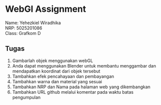 # WebGl Assignment

Name: Yehezkiel Wiradhika <br />
NRP: 5025201086 <br />
Class: Grafkom D

## Tugas

1. Gambarlah objek menggunakan webGL
2. Anda dapat menggunakan Blender untuk membantu menggambar dan mendapatkan koordinat dari objek tersebut
3. Tambahkan efek pencahayaan dan pembayangan
4. Tambahkan warna dan material yang sesuai
5. Tambahkan NRP dan Nama pada halaman web yang dikembangkan
6. Tambahkan URL github melalui komentar pada waktu batas pengumpulan